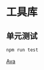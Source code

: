 # 工具库

## 单元测试

```sh
npm run test
```

[Ava](https://github.com/avajs/ava-docs/blob/main/zh_CN/readme.md)

